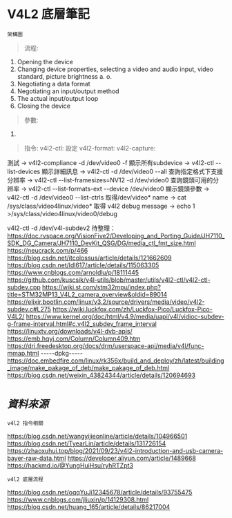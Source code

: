 # V4L2 底層筆記
```
架構圖
```

>流程:
1. Opening the device
1. Changing device properties, selecting a video and audio input, video standard, picture brightness a. o.
1. Negotiating a data format
1. Negotiating an input/output method
1. The actual input/output loop
1. Closing the device

> 參數:
1. 
>指令:
v4l2-ctl: 設定
v4l2-format: 
v4l2-capture: 

測試 -> v4l2-compliance -d /dev/video0 -f
顯示所有subdevice -> v4l2-ctl --list-devices
顯示詳細訊息 -> v4l2-ctl -d /dev/video0 --all
查詢指定格式下支援分辨率 -> v4l2-ctl --list-framesizes=NV12 -d /dev/video0
查詢鏡頭可用的分辨率 -> v4l2-ctl --list-formats-ext --device /dev/video0
顯示鏡頭參數 -> v4l2-ctl -d /dev/video0 --list-ctrls
取得/dev/video* name -> cat /sys/class/video4linux/video*
取得 v4l2 debug message -> echo 1 >/sys/class/video4linux/video0/debug

v4l2-ctl -d /dev/v4l-subdev2 <command line>
待整理：
https://doc.rvspace.org/VisionFive2/Developing_and_Porting_Guide/JH7110_SDK_DG_Camera/JH7110_DevKit_QSG/DG/media_ctl_fmt_size.html
https://neucrack.com/p/466
https://blog.csdn.net/itcolossus/article/details/121662609
https://blog.csdn.net/ldl617/article/details/115063305
https://www.cnblogs.com/arnoldlu/p/18111445
https://github.com/kuscsik/v4l-utils/blob/master/utils/v4l2-ctl/v4l2-ctl-subdev.cpp
https://wiki.st.com/stm32mpu/index.php?title=STM32MP13_V4L2_camera_overview&oldid=89014
https://elixir.bootlin.com/linux/v3.2/source/drivers/media/video/v4l2-subdev.c#L275
https://wiki.luckfox.com/zh/Luckfox-Pico/Luckfox-Pico-V4L2/
https://www.kernel.org/doc/html/v4.9/media/uapi/v4l/vidioc-subdev-g-frame-interval.html#c.v4l2_subdev_frame_interval
https://linuxtv.org/downloads/v4l-dvb-apis/
https://emb.hqyj.com/Column/Column409.htm
https://dri.freedesktop.org/docs/drm/userspace-api/media/v4l/func-mmap.html
-----dpkg-----
https://doc.embedfire.com/linux/rk356x/build_and_deploy/zh/latest/building_image/make_pakage_of_deb/make_pakage_of_deb.html
https://blog.csdn.net/weixin_43824344/article/details/120694693

# *`資料來源`*
```
v4l2 指令相關
```
https://blog.csdn.net/wangyijieonline/article/details/104966501
https://blog.csdn.net/TyearLin/article/details/131726154
https://zhaoxuhui.top/blog/2021/09/23/v4l2-introduction-and-usb-camera-bayer-raw-data.html
https://developer.aliyun.com/article/1489668
https://hackmd.io/@YungHuiHsu/ryhRTZpt3
```
v4l2 底層流程
```
https://blog.csdn.net/oqqYuJi12345678/article/details/93755475
https://www.cnblogs.com/jliuxin/p/14129308.html
https://blog.csdn.net/huang_165/article/details/86217004